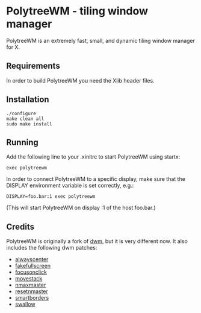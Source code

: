 PolytreeWM - tiling window manager
==================================

PolytreeWM is an extremely fast, small, and dynamic tiling window manager for X.

Requirements
------------

In order to build PolytreeWM you need the Xlib header files.

Installation
------------

    ./configure
    make clean all
    sudo make install

Running
-------

Add the following line to your .xinitrc to start PolytreeWM using startx:

    exec polytreewm

In order to connect PolytreeWM to a specific display, make sure that the DISPLAY
environment variable is set correctly, e.g.:

    DISPLAY=foo.bar:1 exec polytreewm

(This will start PolytreeWM on display :1 of the host foo.bar.)

Credits
-------

PolytreeWM is originally a fork of [dwm](https://dwm.suckless.org), but it is
very different now. It also includes the following dwm patches:

* [alwayscenter](https://dwm.suckless.org/patches/alwayscenter)
* [fakefullscreen](https://dwm.suckless.org/patches/fakefullscreen)
* [focusonclick](https://dwm.suckless.org/patches/focusonclick)
* [movestack](https://dwm.suckless.org/patches/movestack)
* [nmaxmaster](https://dwm.suckless.org/patches/nmaxmaster)
* [resetnmaster](https://dwm.suckless.org/patches/resetnmaster)
* [smartborders](https://dwm.suckless.org/patches/smartborders)
* [swallow](https://dwm.suckless.org/patches/swallow)
